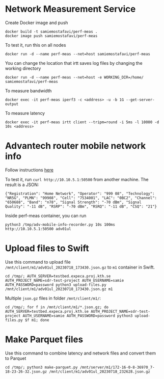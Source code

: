 # Network Measurement Service

Create Docker image and push
```
docker build -t samiemostafavi/perf-meas .
docker image push samiemostafavi/perf-meas
```

To test it, run this on all nodes
```
docker run -d --name perf-meas --net=host samiemostafavi/perf-meas
```

You can change the location that irtt saves log files by changing the working directory
```
docker run -d --name perf-meas --net=host -e WORKING_DIR=/home/ samiemostafavi/perf-meas
```

To measure bandwidth
```
docker exec -it perf-meas iperf3 -c <address> -u -b 1G --get-server-output
```

To measure latency
```
docker exec -it perf-meas irtt client --tripm=round -i 5ms -l 10000 -d 10s <address>
```

# Advantech router mobile network info

Follow instructions [here](https://github.com/samiemostafavi/advmobileinfo)

To test it, run `curl http://10.10.5.1:50500` from another machine. The result is a JSON:
```
{"Registration": "Home Network", "Operator": "999 08", "Technology": "NR5G", "PLMN": "99908", "Cell": "7534001", "LAC": "0BC2", "Channel": "650688", "Band": "n78", "Signal Strength": "-70 dBm", "Signal Quality": "-11 dB", "RSRP": "-70 dBm", "RSRQ": "-11 dB", "CSQ": "21"}
```

Inside perf-meas container, you can run
```
python3 /tmp/adv-mobile-info-recorder.py 10s 100ms http://10.10.5.1:50500 adv01ul
```

# Upload files to Swift

Use this command to upload file `/mnt/client/m1/adv01ul_20230718_173430.json.gz` to `m1` container in Swift.
```
cd /tmp/; AUTH_SERVER=testbed.expeca.proj.kth.se AUTH_PROJECT_NAME=sdr-test-project AUTH_USERNAME=samie AUTH_PASSWORD=password python3 upload-files.py /mnt/client/m1/adv01ul_20230718_173430.json.gz m1
```

Multiple `json.gz` files in folder `/mnt/client/m1/`:
```
cd /tmp/; for f in /mnt/client/m1/*.json.gz; do AUTH_SERVER=testbed.expeca.proj.kth.se AUTH_PROJECT_NAME=sdr-test-project AUTH_USERNAME=samie AUTH_PASSWORD=password python3 upload-files.py $f m1; done
```

# Make Parquet files

Use this command to combine latency and network files and convert them to Parquet
```
cd /tmp/; python3 make-parquet.py /mnt/server/m1/172-16-0-8-36970_7-18-23-26-32.json.gz /mnt/client/m1/adv01ul_20230718_232628.json.gz
```
